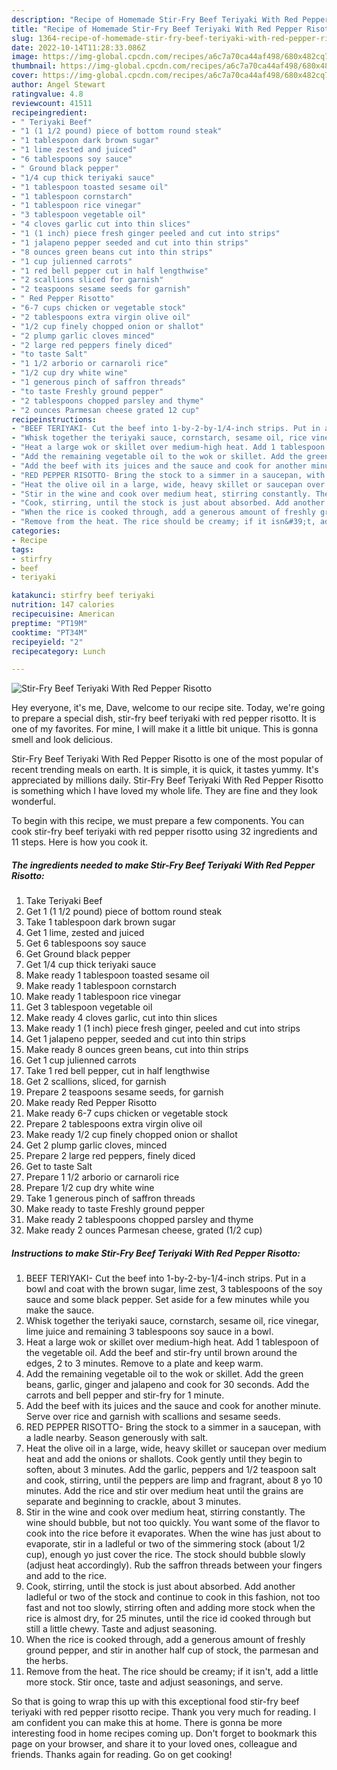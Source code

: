 ```yaml
---
description: "Recipe of Homemade Stir-Fry Beef Teriyaki With Red Pepper Risotto"
title: "Recipe of Homemade Stir-Fry Beef Teriyaki With Red Pepper Risotto"
slug: 1364-recipe-of-homemade-stir-fry-beef-teriyaki-with-red-pepper-risotto
date: 2022-10-14T11:28:33.086Z
image: https://img-global.cpcdn.com/recipes/a6c7a70ca44af498/680x482cq70/stir-fry-beef-teriyaki-with-red-pepper-risotto-recipe-main-photo.jpg
thumbnail: https://img-global.cpcdn.com/recipes/a6c7a70ca44af498/680x482cq70/stir-fry-beef-teriyaki-with-red-pepper-risotto-recipe-main-photo.jpg
cover: https://img-global.cpcdn.com/recipes/a6c7a70ca44af498/680x482cq70/stir-fry-beef-teriyaki-with-red-pepper-risotto-recipe-main-photo.jpg
author: Angel Stewart
ratingvalue: 4.8
reviewcount: 41511
recipeingredient:
- " Teriyaki Beef"
- "1 (1 1/2 pound) piece of bottom round steak"
- "1 tablespoon dark brown sugar"
- "1 lime zested and juiced"
- "6 tablespoons soy sauce"
- " Ground black pepper"
- "1/4 cup thick teriyaki sauce"
- "1 tablespoon toasted sesame oil"
- "1 tablespoon cornstarch"
- "1 tablespoon rice vinegar"
- "3 tablespoon vegetable oil"
- "4 cloves garlic cut into thin slices"
- "1 (1 inch) piece fresh ginger peeled and cut into strips"
- "1 jalapeno pepper seeded and cut into thin strips"
- "8 ounces green beans cut into thin strips"
- "1 cup julienned carrots"
- "1 red bell pepper cut in half lengthwise"
- "2 scallions sliced for garnish"
- "2 teaspoons sesame seeds for garnish"
- " Red Pepper Risotto"
- "6-7 cups chicken or vegetable stock"
- "2 tablespoons extra virgin olive oil"
- "1/2 cup finely chopped onion or shallot"
- "2 plump garlic cloves minced"
- "2 large red peppers finely diced"
- "to taste Salt"
- "1 1/2 arborio or carnaroli rice"
- "1/2 cup dry white wine"
- "1 generous pinch of saffron threads"
- "to taste Freshly ground pepper"
- "2 tablespoons chopped parsley and thyme"
- "2 ounces Parmesan cheese grated 12 cup"
recipeinstructions:
- "BEEF TERIYAKI- Cut the beef into 1-by-2-by-1/4-inch strips. Put in a bowl and coat with the brown sugar, lime zest, 3 tablespoons of the soy sauce and some black pepper. Set aside for a few minutes while you make the sauce."
- "Whisk together the teriyaki sauce, cornstarch, sesame oil, rice vinegar, lime juice and remaining 3 tablespoons soy sauce in a bowl."
- "Heat a large wok or skillet over medium-high heat. Add 1 tablespoon of the vegetable oil. Add the beef and stir-fry until brown around the edges, 2 to 3 minutes. Remove to a plate and keep warm."
- "Add the remaining vegetable oil to the wok or skillet. Add the green beans, garlic, ginger and jalapeno and cook for 30 seconds. Add the carrots and bell pepper and stir-fry for 1 minute."
- "Add the beef with its juices and the sauce and cook for another minute. Serve over rice and garnish with scallions and sesame seeds."
- "RED PEPPER RISOTTO- Bring the stock to a simmer in a saucepan, with a ladle nearby. Season generously with salt."
- "Heat the olive oil in a large, wide, heavy skillet or saucepan over medium heat and add the onions or shallots. Cook gently until they begin to soften, about 3 minutes. Add the garlic, peppers and 1/2 teaspoon salt and cook, stirring, until the peppers are limp and fragrant, about 8 yo 10 minutes. Add the rice and stir over medium heat until the grains are separate and beginning to crackle, about 3 minutes."
- "Stir in the wine and cook over medium heat, stirring constantly. The wine should bubble, but not too quickly. You want some of the flavor to cook into the rice before it evaporates. When the wine has just about to evaporate, stir in a ladleful or two of the simmering stock (about 1/2 cup), enough yo just cover the rice. The stock should bubble slowly (adjust heat accordingly). Rub the saffron threads between your fingers and add to the rice."
- "Cook, stirring, until the stock is just about absorbed. Add another ladleful or two of the stock and continue to cook in this fashion, not too fast and not too slowly, stirring often and adding more stock when the rice is almost dry, for 25 minutes, until the rice id cooked through but still a little chewy. Taste and adjust seasoning."
- "When the rice is cooked through, add a generous amount of freshly ground pepper, and stir in another half cup of stock, the parmesan and the herbs."
- "Remove from the heat. The rice should be creamy; if it isn&#39;t, add a little more stock. Stir once, taste and adjust seasonings, and serve."
categories:
- Recipe
tags:
- stirfry
- beef
- teriyaki

katakunci: stirfry beef teriyaki 
nutrition: 147 calories
recipecuisine: American
preptime: "PT19M"
cooktime: "PT34M"
recipeyield: "2"
recipecategory: Lunch

---
```



![Stir-Fry Beef Teriyaki With Red Pepper Risotto](https://img-global.cpcdn.com/recipes/a6c7a70ca44af498/680x482cq70/stir-fry-beef-teriyaki-with-red-pepper-risotto-recipe-main-photo.jpg)

Hey everyone, it's me, Dave, welcome to our recipe site. Today, we're going to prepare a special dish, stir-fry beef teriyaki with red pepper risotto. It is one of my favorites. For mine, I will make it a little bit unique. This is gonna smell and look delicious.



Stir-Fry Beef Teriyaki With Red Pepper Risotto is one of the most popular of recent trending meals on earth. It is simple, it is quick, it tastes yummy. It's appreciated by millions daily. Stir-Fry Beef Teriyaki With Red Pepper Risotto is something which I have loved my whole life. They are fine and they look wonderful.


To begin with this recipe, we must prepare a few components. You can cook stir-fry beef teriyaki with red pepper risotto using 32 ingredients and 11 steps. Here is how you cook it.

<!--inarticleads1-->

##### The ingredients needed to make Stir-Fry Beef Teriyaki With Red Pepper Risotto:

1. Take  Teriyaki Beef
1. Get 1 (1 1/2 pound) piece of bottom round steak
1. Take 1 tablespoon dark brown sugar
1. Get 1 lime, zested and juiced
1. Get 6 tablespoons soy sauce
1. Get  Ground black pepper
1. Get 1/4 cup thick teriyaki sauce
1. Make ready 1 tablespoon toasted sesame oil
1. Make ready 1 tablespoon cornstarch
1. Make ready 1 tablespoon rice vinegar
1. Get 3 tablespoon vegetable oil
1. Make ready 4 cloves garlic, cut into thin slices
1. Make ready 1 (1 inch) piece fresh ginger, peeled and cut into strips
1. Get 1 jalapeno pepper, seeded and cut into thin strips
1. Make ready 8 ounces green beans, cut into thin strips
1. Get 1 cup julienned carrots
1. Take 1 red bell pepper, cut in half lengthwise
1. Get 2 scallions, sliced, for garnish
1. Prepare 2 teaspoons sesame seeds, for garnish
1. Make ready  Red Pepper Risotto
1. Make ready 6-7 cups chicken or vegetable stock
1. Prepare 2 tablespoons extra virgin olive oil
1. Make ready 1/2 cup finely chopped onion or shallot
1. Get 2 plump garlic cloves, minced
1. Prepare 2 large red peppers, finely diced
1. Get to taste Salt
1. Prepare 1 1/2 arborio or carnaroli rice
1. Prepare 1/2 cup dry white wine
1. Take 1 generous pinch of saffron threads
1. Make ready to taste Freshly ground pepper
1. Make ready 2 tablespoons chopped parsley and thyme
1. Make ready 2 ounces Parmesan cheese, grated (1/2 cup)




<!--inarticleads2-->

##### Instructions to make Stir-Fry Beef Teriyaki With Red Pepper Risotto:

1. BEEF TERIYAKI- Cut the beef into 1-by-2-by-1/4-inch strips. Put in a bowl and coat with the brown sugar, lime zest, 3 tablespoons of the soy sauce and some black pepper. Set aside for a few minutes while you make the sauce.
1. Whisk together the teriyaki sauce, cornstarch, sesame oil, rice vinegar, lime juice and remaining 3 tablespoons soy sauce in a bowl.
1. Heat a large wok or skillet over medium-high heat. Add 1 tablespoon of the vegetable oil. Add the beef and stir-fry until brown around the edges, 2 to 3 minutes. Remove to a plate and keep warm.
1. Add the remaining vegetable oil to the wok or skillet. Add the green beans, garlic, ginger and jalapeno and cook for 30 seconds. Add the carrots and bell pepper and stir-fry for 1 minute.
1. Add the beef with its juices and the sauce and cook for another minute. Serve over rice and garnish with scallions and sesame seeds.
1. RED PEPPER RISOTTO- Bring the stock to a simmer in a saucepan, with a ladle nearby. Season generously with salt.
1. Heat the olive oil in a large, wide, heavy skillet or saucepan over medium heat and add the onions or shallots. Cook gently until they begin to soften, about 3 minutes. Add the garlic, peppers and 1/2 teaspoon salt and cook, stirring, until the peppers are limp and fragrant, about 8 yo 10 minutes. Add the rice and stir over medium heat until the grains are separate and beginning to crackle, about 3 minutes.
1. Stir in the wine and cook over medium heat, stirring constantly. The wine should bubble, but not too quickly. You want some of the flavor to cook into the rice before it evaporates. When the wine has just about to evaporate, stir in a ladleful or two of the simmering stock (about 1/2 cup), enough yo just cover the rice. The stock should bubble slowly (adjust heat accordingly). Rub the saffron threads between your fingers and add to the rice.
1. Cook, stirring, until the stock is just about absorbed. Add another ladleful or two of the stock and continue to cook in this fashion, not too fast and not too slowly, stirring often and adding more stock when the rice is almost dry, for 25 minutes, until the rice id cooked through but still a little chewy. Taste and adjust seasoning.
1. When the rice is cooked through, add a generous amount of freshly ground pepper, and stir in another half cup of stock, the parmesan and the herbs.
1. Remove from the heat. The rice should be creamy; if it isn&#39;t, add a little more stock. Stir once, taste and adjust seasonings, and serve.




So that is going to wrap this up with this exceptional food stir-fry beef teriyaki with red pepper risotto recipe. Thank you very much for reading. I am confident you can make this at home. There is gonna be more interesting food in home recipes coming up. Don't forget to bookmark this page on your browser, and share it to your loved ones, colleague and friends. Thanks again for reading. Go on get cooking!
